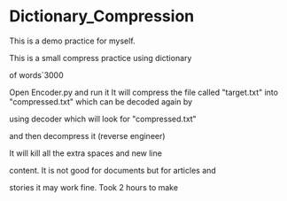# Dictionary_Compression
This is a demo practice for myself.

This is a small compress practice using dictionary 

of words`3000

Open Encoder.py and run it 
It will compress the file called "target.txt"
into "compressed.txt" which can be decoded again by 

using decoder which will look for "compressed.txt" 

and then decompress it (reverse engineer) 

It will kill all the extra spaces and new line 

content. 
It is not good for documents but for articles and 

stories it may work fine. Took 2 hours to make
